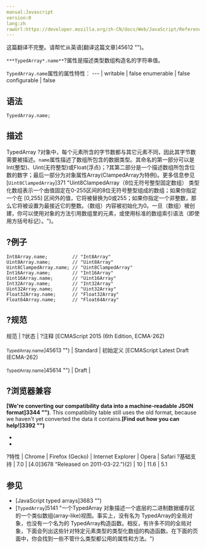 ```yaml
---
manual:Javascript
version:0
lang:zh
rawUrl:https://developer.mozilla.org/zh-CN/docs/Web/JavaScript/Reference/Global_Objects/TypedArray/name
---
```




这篇翻译不完整。请帮忙从英语[翻译这篇文章]45612 "")。






`***TypedArray*.name**`?属性是描述类型数组构造名的字符串值。


`TypedArray.name`属性的属性特性： 
 ---  | 
writable | false 
enumerable | false 
configurable | false 



## 语法<a name="语法"></a>

```
TypedArray.name;
```

## 描述<a name="描述"></a>


TypedArray ?对象中，每个元素所含的字节数都与其它元素不同，因此其字节数需要被描述。`name`属性描述了数组所包含的数据类型。其命名的第一部分可以是Int(整型)、Uint(无符整型)或Float(浮点)；?其第二部分是一个描述数组所包含位数的数字；最后一部分为对象属性Array(ClampedArray为特例)。更多信息参见[`Uint8ClampedArray`]371 "Uint8ClampedArray（8位无符号整型固定数组） 类型化数组表示一个由值固定在0-255区间的8位无符号整型组成的数组；如果你指定一个在 [0,255] 区间外的值，它将被替换为0或255；如果你指定一个非整数，那么它将被设置为最接近它的整数。（数组）内容被初始化为0。一旦（数组）被创建，你可以使用对象的方法引用数组里的元素，或使用标准的数组索引语法（即使用方括号标记）。")。


## ?例子<a name="例子"></a>

```
Int8Array.name;         // "Int8Array"
Uint8Array.name;        // "Uint8Array"
Uint8ClampedArray.name; // "Uint8ClampedArray"
Int16Array.name;        // "Int16Array"
Uint16Array.name;       // "Uint16Array"
Int32Array.name;        // "Int32Array"
Uint32Array.name;       // "Uint32Array"
Float32Array.name;      // "Float32Array"
Float64Array.name;      // "Float64Array"
```

## ?规范<a name="规范"></a>

规范 | ?状态 | ?注释 
[ECMAScript 2015 (6th Edition, ECMA-262)<br></br><small>TypedArray.name</small>]45613 "") | Standard | 初始定义 
[ECMAScript Latest Draft (ECMA-262)<br></br><small>TypedArray.name</small>]45614 "") | Draft |  


## ?浏览器兼容<a name="浏览器兼容"></a>


**[We&#39;re converting our compatibility data into a machine-readable JSON format]3344 "")**. This compatibility table still uses the old format, because we haven&#39;t yet converted the data it contains.**[Find out how you can help!]3392 "")**


* 
* 

?特性 | Chrome | Firefox (Gecko) | Internet Explorer | Opera | Safari 
?基础支持 | 7.0 | [4.0]3678 "Released on 2011-03-22.")(2) | 10 | 11.6 | 5.1 




## 参见<a name="参见"></a>

* [JavaScript typed arrays]3683 "")
* [`TypedArray`]5141 "一个TypedArray 对象描述一个底层的二进制数据缓存区的一个类似数组(array-like)视图。事实上，没有名为 TypedArray的全局对象，也没有一个名为的 TypedArray构造函数。相反，有许多不同的全局对象，下面会列出这些针对特定元素类型的类型化数组的构造函数。在下面的页面中，你会找到一些不管什么类型都公用的属性和方法。")



